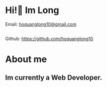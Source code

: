 # Hi!🙌 Im Long
Email: hoquanglong10@gmail.com
##
Github: https://github.com/hoquanglong10
# About me
## Im currently a Web Developer.
